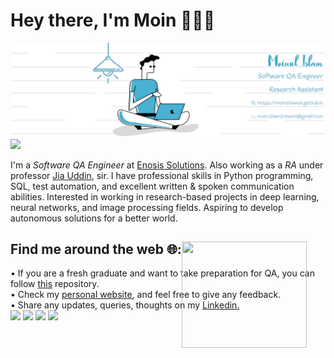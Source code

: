 # Hey there, I'm Moin 👋👨‍💻

<img src="https://github.com/moinshawon/moinshawon/blob/master/banner_blue_2.png">

<img src ="https://komarev.com/ghpvc/?username=moinshawon&color=77b1cd">

I'm a <em>Software QA Engineer</em> at <a href="https://www.enosisbd.com/"> Enosis Solutions</a>. Also working as a <em>RA</em> under professor <a href="https://sites.google.com/view/drjiauddin/research-areas">Jia Uddin<a>, sir. I have professional skills in Python programming, SQL, test automation, and excellent written & spoken communication abilities. Interested in working in research-based projects in deep learning, neural networks, and image processing fields. Aspiring to develop autonomous solutions for a better world.

## Find me around the web 🌐:  <img align="left" width="200" height="170" src="https://github.com/moinshawon/moinshawon/blob/master/good_guy_coding.gif" width="100%" height="100%" style="position:absolute" frameBorder="0" class="giphy-embed" allowFullScreen>
  <div>
    • If you are a fresh graduate and want to take preparation for QA, you can follow <a href="https://github.com/moinshawon/Roadmap-of-QA-for-freshers">this</a> repository. </br>
    • Check my <a href="https://moinshawon.github.io/">personal website<a>, and feel free to give any feedback. </br>
    • Share any updates, queries, thoughts on my <a href="https://www.linkedin.com/in/moinshawon/">Linkedin.</a>
  </div>
  <div>
    <a href="mailto:moin.islamshawon@gmail.com" target="_blank"><img src="https://img.icons8.com/windows/40/4a90e2/gmail-new.png"/></a>
    <a href="https://moinshawon.github.io/" target="_blank"><img src="https://img.icons8.com/windows/40/4a90e2/internet.png"/></a>
    <a href="https://www.hackerrank.com/moinshawon?hr_r=1" target="_blank"><img src="https://img.icons8.com/windows/40/4a90e2/hackerrank.png"/></a>
    <a href="https://www.linkedin.com/in/moinshawon/" target="_blank"><img src="https://img.icons8.com/material-outlined/40/4a90e2/linkedin.png"/></a>
  </div>


